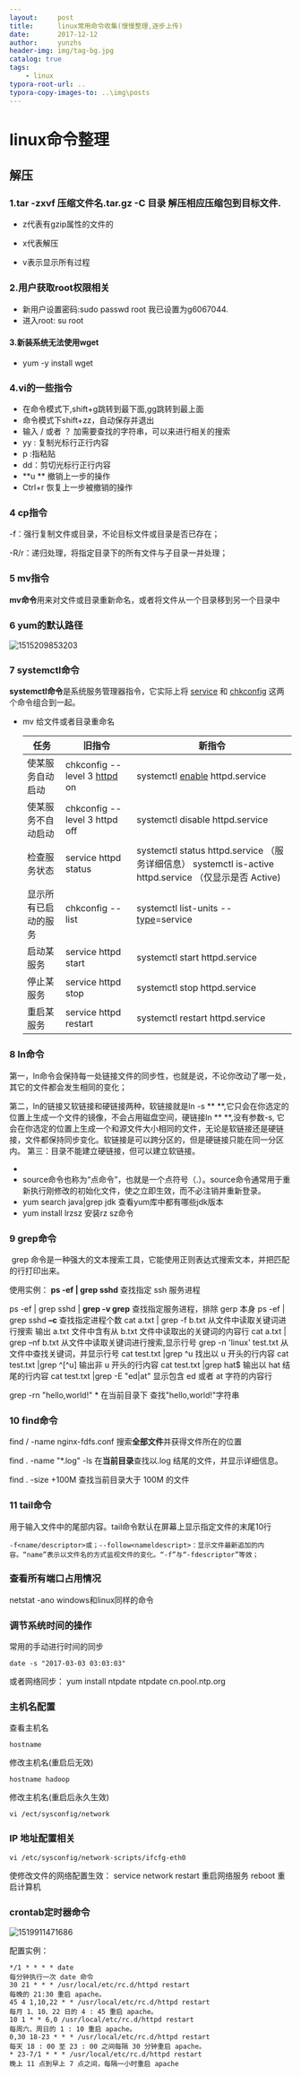 ```yaml
---
layout:     post
title:      linux常用命令收集(慢慢整理,逐步上传)
date:       2017-12-12
author:     yunzhs
header-img: img/tag-bg.jpg
catalog: true
tags:
    - linux
typora-root-url: ..
typora-copy-images-to: ..\img\posts
---
```


# linux命令整理

## 解压 

### 	1.tar  -zxvf   压缩文件名.tar.gz -C 目录   解压相应压缩包到目标文件.

- z代表有gzip属性的文件的

- x代表解压

- v表示显示所有过程


### 2.用户获取root权限相关

- 新用户设置密码:sudo  passwd root    我已设置为g6067044.
- 进入root: su root

#### 3.新装系统无法使用wget

- yum -y install wget 


### 4.vi的一些指令

- 在命令模式下,shift+g跳转到最下面,gg跳转到最上面
- 命令模式下shift+zz，自动保存并退出
- 输入 / 或者 ？  加需要查找的字符串，可以来进行相关的搜索
- yy :   复制光标行正行内容
- p   :指粘贴
- dd：剪切光标行正行内容
- **u  ** 撤销上一步的操作
- Ctrl+r 恢复上一步被撤销的操作


### 4 cp指令 

 -f：强行复制文件或目录，不论目标文件或目录是否已存在；

-R/r：递归处理，将指定目录下的所有文件与子目录一并处理；

### 5 mv指令

**mv命令**用来对文件或目录重新命名，或者将文件从一个目录移到另一个目录中

### 6 yum的默认路径

![1515209853203](/img/posts/1515209853203.png)



### 7 systemctl命令

**systemctl命令**是系统服务管理器指令，它实际上将 [service](http://man.linuxde.net/service) 和 [chkconfig](http://man.linuxde.net/chkconfig) 这两个命令组合到一起。

- mv 给文件或者目录重命名

  | 任务         | 旧指令                                      | 新指令                                      |
  | ---------- | ---------------------------------------- | ---------------------------------------- |
  | 使某服务自动启动   | chkconfig --level 3 [httpd](http://man.linuxde.net/httpd) on | systemctl [enable](http://man.linuxde.net/enable) httpd.service |
  | 使某服务不自动启动  | chkconfig --level 3 httpd off            | systemctl disable httpd.service          |
  | 检查服务状态     | service httpd status                     | systemctl status httpd.service （服务详细信息） systemctl is-active httpd.service （仅显示是否 Active) |
  | 显示所有已启动的服务 | chkconfig --list                         | systemctl list-units --[type](http://man.linuxde.net/type)=service |
  | 启动某服务      | service httpd start                      | systemctl start httpd.service            |
  | 停止某服务      | service httpd stop                       | systemctl stop httpd.service             |
  | 重启某服务      | service httpd restart                    | systemctl restart httpd.service          |

### 8 In命令 

第一，ln命令会保持每一处链接文件的同步性，也就是说，不论你改动了哪一处，其它的文件都会发生相同的变化； 

第二，ln的链接又软链接和硬链接两种，软链接就是ln -s ** **,它只会在你选定的位置上生成一个文件的镜像，不会占用磁盘空间，硬链接ln ** **,没有参数-s, 它会在你选定的位置上生成一个和源文件大小相同的文件，无论是软链接还是硬链接，文件都保持同步变化。软链接是可以跨分区的，但是硬链接只能在同一分区内。
第三：目录不能建立硬链接，但可以建立软链接。

- ​
- source命令也称为“点命令”，也就是一个点符号（.）。source命令通常用于重新执行刚修改的初始化文件，使之立即生效，而不必注销并重新登录。
- yum search java|grep jdk  查看yum库中都有哪些jdk版本
- yum install lrzsz  安装rz   sz命令


### 9 grep命令

​	grep 命令是一种强大的文本搜索工具，它能使用正则表达式搜索文本，并把匹配的行打印出来。

使用实例：
**ps -ef | grep sshd** 查找指定 ssh 服务进程

ps -ef | grep sshd | **grep -v grep** 查找指定服务进程，排除 gerp 本身
ps -ef | grep sshd **–c** 查找指定进程个数
cat a.txt | grep -f b.txt 从文件中读取关键词进行搜索
输出 a.txt 文件中含有从 b.txt 文件中读取出的关键词的内容行
cat a.txt | grep –nf b.txt 从文件中读取关键词进行搜索,显示行号
grep -n 'linux' test.txt 从文件中查找关键词，并显示行号
cat test.txt |grep ^u 找出以 u 开头的行内容
cat test.txt |grep ^[^u] 输出非 u 开头的行内容
cat test.txt |grep hat$ 输出以 hat 结尾的行内容
cat test.txt |grep -E "ed|at" 显示包含 ed 或者 at 字符的内容行

grep -rn "hello,world!" *  在当前目录下 查找"hello,world!"字符串



### 10 find命令

find / -name nginx-fdfs.conf  搜索**全部文件**并获得文件所在的位置

find . -name "*.log" -ls 在**当前目录**查找以.log 结尾的文件，并显示详细信息。

find . -size +100M 查找当前目录大于 100M 的文件



### 11 tail命令

用于输入文件中的尾部内容。tail命令默认在屏幕上显示指定文件的末尾10行

```
-f<name/descriptor>或；--follow<nameldescript>：显示文件最新追加的内容。“name”表示以文件名的方式监视文件的变化。“-f”与“-fdescriptor”等效；
```

### **查看所有端口占用情况**

netstat -ano windows和linux同样的命令



### 调节系统时间的操作

常用的手动进行时间的同步

	date -s "2017-03-03 03:03:03"
或者网络同步：
	yum install ntpdate
	ntpdate cn.pool.ntp.org


### 主机名配置

查看主机名

```
hostname
```

修改主机名(重启后无效)

```
hostname hadoop
```

修改主机名(重启后永久生效)

```
vi /ect/sysconfig/network
```

### IP 地址配置相关

```
vi /etc/sysconfig/network-scripts/ifcfg-eth0
```

使修改文件的网络配置生效：
service network restart 重启网络服务
reboot 重启计算机



### crontab定时器命令

![1519911471686](/img/posts/1519911471686.png)

配置实例：

```
*/1 * * * * date
每分钟执行一次 date 命令
30 21 * * * /usr/local/etc/rc.d/httpd restart
每晚的 21:30 重启 apache。
45 4 1,10,22 * * /usr/local/etc/rc.d/httpd restart
每月 1、10、22 日的 4 : 45 重启 apache。
10 1 * * 6,0 /usr/local/etc/rc.d/httpd restart
每周六、周日的 1 : 10 重启 apache。
0,30 18-23 * * * /usr/local/etc/rc.d/httpd restart
每天 18 : 00 至 23 : 00 之间每隔 30 分钟重启 apache。
* 23-7/1 * * * /usr/local/etc/rc.d/httpd restart
晚上 11 点到早上 7 点之间，每隔一小时重启 apache
```

